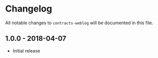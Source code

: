 # Changelog

All notable changes to `contracts-weblog` will be documented in this file.

## 1.0.0 - 2018-04-07

- Initial release
